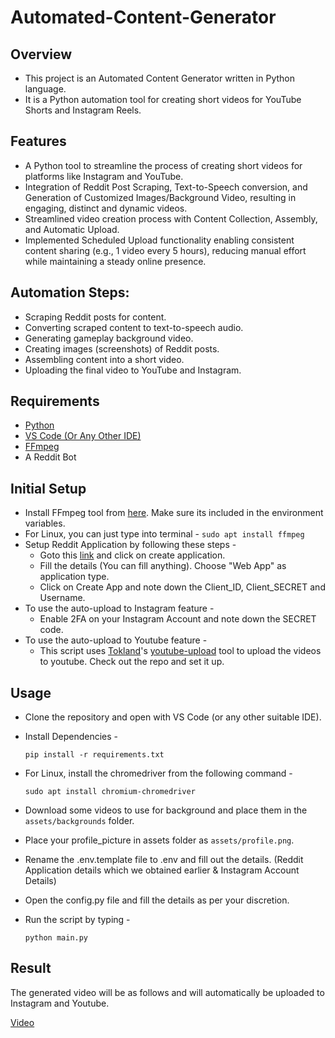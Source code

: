 # Automated-Content-Generator
## Overview
* This project is an Automated Content Generator written in Python language.
* It is a Python automation tool for creating short videos for YouTube Shorts and Instagram Reels.

## Features
* A Python tool to streamline the process of creating short videos for platforms like Instagram and YouTube.
* Integration of Reddit Post Scraping, Text-to-Speech conversion, and Generation of Customized Images/Background Video, resulting in engaging, distinct and dynamic videos.
* Streamlined video creation process with Content Collection, Assembly, and Automatic Upload.
* Implemented Scheduled Upload functionality enabling consistent content sharing (e.g., 1 video every 5 hours), reducing manual effort while maintaining a steady online presence.

## Automation Steps:
* Scraping Reddit posts for content.
* Converting scraped content to text-to-speech audio.
* Generating gameplay background video.
* Creating images (screenshots) of Reddit posts.
* Assembling content into a short video.
* Uploading the final video to YouTube and Instagram.

## Requirements
* [Python](https://www.python.org/downloads/)
* [VS Code (Or Any Other IDE)](https://code.visualstudio.com/download)
* [FFmpeg](https://ffmpeg.org/download.html)
* A Reddit Bot

## Initial Setup
* Install FFmpeg tool from [here](https://ffmpeg.org/download.html). Make sure its included in the environment variables.
* For Linux, you can just type into terminal - ```sudo apt install ffmpeg```
* Setup Reddit Application by following these steps -
  * Goto this [link](https://www.reddit.com/prefs/apps) and click on create application.
  * Fill the details (You can fill anything). Choose "Web App" as application type.
  * Click on Create App and note down the Client_ID, Client_SECRET and Username.
* To use the auto-upload to Instagram feature -
  * Enable 2FA on your Instagram Account and note down the SECRET code.
* To use the auto-upload to Youtube feature -
  * This script uses [Tokland](https://github.com/tokland/)'s [youtube-upload](https://github.com/tokland/youtube-upload) tool to upload the videos to youtube. Check out the repo and set it up.

## Usage
* Clone the repository and open with VS Code (or any other suitable IDE).
* Install Dependencies - 

  ```pip install -r requirements.txt```

* For Linux, install the chromedriver from the following command -

  ```sudo apt install chromium-chromedriver```
  
* Download some videos to use for background and place them in the ```assets/backgrounds``` folder.
* Place your profile_picture in assets folder as ```assets/profile.png```.
* Rename the .env.template file to .env and fill out the details. (Reddit Application details which we obtained earlier & Instagram Account Details)
* Open the config.py file and fill the details as per your discretion.
* Run the script by typing -

  ```python main.py```

## Result
The generated video will be as follows and will automatically be uploaded to Instagram and Youtube.


[Video](https://github.com/aka-nikko/Automated-Content-Generator/assets/54620652/3a9dfd6a-2f1b-4db3-a6e6-4c9621e70b3c)

